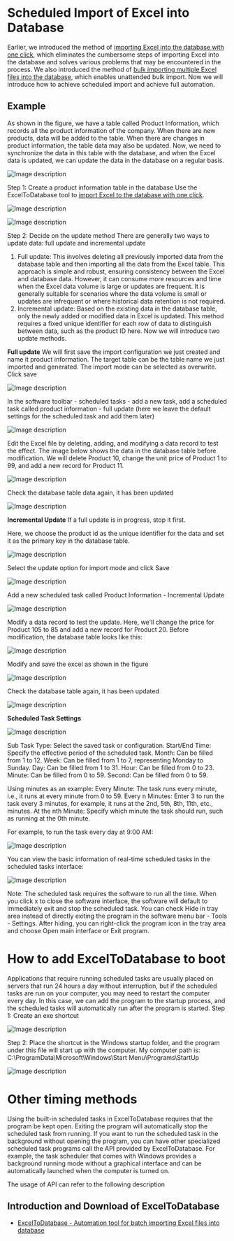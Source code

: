 # Scheduled Import of Excel into Database


Earlier, we introduced the method of [importing Excel into the database with one click](https://medium.com/@ryjfgjl.zhang/one-click-importing-excel-data-into-a-database-61728fdf5241), which eliminates the cumbersome steps of importing Excel into the database and solves various problems that may be encountered in the process. We also introduced the method of [bulk importing multiple Excel files into the database](https://dev.to/ryjfgjl/batch-import-of-multiple-excel-files-into-the-database-45ac), which enables unattended bulk import.
Now we will introduce how to achieve scheduled import and achieve full automation.

## Example
As shown in the figure, we have a table called Product Information, which records all the product information of the company.  When there are new products, data will be added to the table.  When there are changes in product information, the table data may also be updated.
Now, we need to synchronize the data in this table with the database, and when the Excel data is updated, we can update the data in the database on a regular basis.

![Image description](https://dev-to-uploads.s3.amazonaws.com/uploads/articles/mfctc5zusy3q50focykc.png)



Step 1: Create a product information table in the database
Use the ExcelToDatabase tool to [import Excel to the database with one click](https://dev.to/ryjfgjl/one-click-importing-excel-data-into-a-database-2j02).

![Image description](https://dev-to-uploads.s3.amazonaws.com/uploads/articles/iexypk4qovavw97zksvu.png)



![Image description](https://dev-to-uploads.s3.amazonaws.com/uploads/articles/9t2wnawz7hbw4f3lj8w2.png)


Step 2: Decide on the update method
There are generally two ways to update data: full update and incremental update
1. Full update: This involves deleting all previously imported data from the database table and then importing all the data from the Excel table. This approach is simple and robust, ensuring consistency between the Excel and database data. However, it can consume more resources and time when the Excel data volume is large or updates are frequent. It is generally suitable for scenarios where the data volume is small or updates are infrequent or where historical data retention is not required.
2. Incremental update: Based on the existing data in the database table, only the newly added or modified data in Excel is updated. This method requires a fixed unique identifier for each row of data to distinguish between data, such as the product ID here.
Now we will introduce two update methods.

**Full update**
We will first save the import configuration we just created and name it product information.  The target table can be the table name we just imported and generated.  The import mode can be selected as overwrite. Click save

![Image description](https://dev-to-uploads.s3.amazonaws.com/uploads/articles/xhe4heqhfaft1swd9izz.png)



In the software toolbar - scheduled tasks - add a new task, add a scheduled task called product information - full update (here we leave the default settings for the scheduled task and add them later)

![Image description](https://dev-to-uploads.s3.amazonaws.com/uploads/articles/4vpo8lf13shbx0he3257.png)



Edit the Excel file by deleting, adding, and modifying a data record to test the effect.
The image below shows the data in the database table before modification. We will delete Product 10, change the unit price of Product 1 to 99, and add a new record for Product 11.


![Image description](https://dev-to-uploads.s3.amazonaws.com/uploads/articles/ldsu9daa523ofcdh10us.png)


Check the database table data again, it has been updated

![Image description](https://dev-to-uploads.s3.amazonaws.com/uploads/articles/o7ya5p367e6d5xupv58g.png)



**Incremental Update**
If a full update is in progress, stop it first.

Here, we choose the product id as the unique identifier for the data and set it as the primary key in the database table.

![Image description](https://dev-to-uploads.s3.amazonaws.com/uploads/articles/2dqqdzklcutzxshuks5s.png)


Select the update option for import mode and click Save

![Image description](https://dev-to-uploads.s3.amazonaws.com/uploads/articles/03nnhxze3ehtavrtfsp2.png)


Add a new scheduled task called Product Information - Incremental Update

![Image description](https://dev-to-uploads.s3.amazonaws.com/uploads/articles/3f8c5cykox1w73481441.png)


Modify a data record to test the update. Here, we'll change the price for Product 105 to 85 and add a new record for Product 20.
Before modification, the database table looks like this:

![Image description](https://dev-to-uploads.s3.amazonaws.com/uploads/articles/gs45kl24fio8jlb93ug3.png)



Modify and save the excel as shown in the figure

![Image description](https://dev-to-uploads.s3.amazonaws.com/uploads/articles/p5pmaiob96zqvksinnln.png)


Check the database table again, it has been updated

![Image description](https://dev-to-uploads.s3.amazonaws.com/uploads/articles/cdf6cl9988e6gh7ren3c.png)


**Scheduled Task Settings**

![Image description](https://dev-to-uploads.s3.amazonaws.com/uploads/articles/z4ccjy08vdldufkdols4.png)


Sub Task Type: Select the saved task or configuration.
Start/End Time: Specify the effective period of the scheduled task.
Month: Can be filled from 1 to 12.
Week: Can be filled from 1 to 7, representing Monday to Sunday.
Day: Can be filled from 1 to 31.
Hour: Can be filled from 0 to 23.
Minute: Can be filled from 0 to 59.
Second: Can be filled from 0 to 59.

Using minutes as an example:
Every Minute: The task runs every minute, i.e., it runs at every minute from 0 to 59.
Every n Minutes: Enter 3 to run the task every 3 minutes, for example, it runs at the 2nd, 5th, 8th, 11th, etc., minutes.
At the nth Minute: Specify which minute the task should run, such as running at the 0th minute.

For example, to run the task every day at 9:00 AM:

![Image description](https://dev-to-uploads.s3.amazonaws.com/uploads/articles/e1raclzl2pdech61e2ig.png)




You can view the basic information of real-time scheduled tasks in the scheduled tasks interface:

![Image description](https://dev-to-uploads.s3.amazonaws.com/uploads/articles/6dqdkwy0jpcw7i0oncni.png)


Note: The scheduled task requires the software to run all the time.  When you click x to close the software interface, the software will default to immediately exit and stop the scheduled task. You can check Hide in tray area instead of directly exiting the program in the software menu bar - Tools - Settings. After hiding, you can right-click the program icon in the tray area and choose Open main interface or Exit program.


# How to add ExcelToDatabase to boot
Applications that require running scheduled tasks are usually placed on servers that run 24 hours a day without interruption, but if the scheduled tasks are run on your computer, you may need to restart the computer every day. In this case, we can add the program to the startup process, and the scheduled tasks will automatically run after the program is started.
Step 1: Create an exe shortcut

![Image description](https://dev-to-uploads.s3.amazonaws.com/uploads/articles/35f11qz5nyjlgxsp2mb4.png)


Step 2: Place the shortcut in the Windows startup folder, and the program under this file will start up with the computer.
My computer path is: C:\ProgramData\Microsoft\Windows\Start Menu\Programs\StartUp

![Image description](https://dev-to-uploads.s3.amazonaws.com/uploads/articles/0a9kazkksb4yyrqqopdt.png)


# Other timing methods
Using the built-in scheduled tasks in ExcelToDatabase requires that the program be kept open.  Exiting the program will automatically stop the scheduled task from running. If you want to run the scheduled task in the background without opening the program, you can have other specialized scheduled task programs call the API provided by ExcelToDatabase.
For example, the task scheduler that comes with Windows provides a background running mode without a graphical interface and can be automatically launched when the computer is turned on.

The usage of API can refer to the following description


## Introduction and Download of ExcelToDatabase
- [ExcelToDatabase - Automation tool for batch importing Excel files into database](https://github.com/ryjfgjl/ExcelToDatabase/blob/master/README.md)
 
